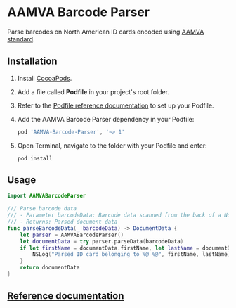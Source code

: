 # AAMVA Barcode Parser

Parse barcodes on North American ID cards encoded using [AAMVA standard](https://www.aamva.org/DL-ID-Card-Design-Standard/).

## Installation
1. Install [CocoaPods](https://cocoapods.org).
1. Add a file called **Podfile** in your project's root folder.
1. Refer to the [Podfile reference documentation](https://guides.cocoapods.org/syntax/podfile.html) to set up your Podfile.
1. Add the AAMVA Barcode Parser dependency in your Podfile:

    ```ruby
    pod 'AAMVA-Barcode-Parser', '~> 1'
    ```
1. Open Terminal, navigate to the folder with your Podfile and enter:

    ```shell
    pod install
    ```
    
## Usage
```swift
import AAMVABarcodeParser

/// Parse barcode data
/// - Parameter barcodeData: Barcode data scanned from the back of a North American ID card
/// - Returns: Parsed document data
func parseBarcodeData(_ barcodeData) -> DocumentData {
    let parser = AAMVABarcodeParser()
    let documentData = try parser.parseData(barcodeData)
    if let firstName = documentData.firstName, let lastName = documentData.lastName {
        NSLog("Parsed ID card belonging to %@ %@", firstName, lastName)
    }
    return documentData
}
```

## [Reference documentation](https://appliedrecognition.github.io/AAMVA-Barcode-Parser-Apple/)
